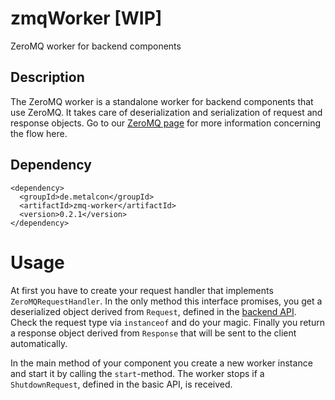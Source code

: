 # zmqWorker [WIP]

ZeroMQ worker for backend components

## Description

The ZeroMQ worker is a standalone worker for backend components that use ZeroMQ.
It takes care of deserialization and serialization of request and response objects.
Go to our [ZeroMQ page](../../../main/wiki/techZeroMQ) for more information concerning the flow here.

## Dependency

    <dependency>
      <groupId>de.metalcon</groupId>
      <artifactId>zmq-worker</artifactId>
      <version>0.2.1</version>
    </dependency>

# Usage

At first you have to create your request handler that implements `ZeroMQRequestHandler`.
In the only method this interface promises, you get a deserialized object derived from `Request`, defined in the [backend API](../../../backendApi).
Check the request type via `instanceof` and do your magic.
Finally you return a response object derived from `Response` that will be sent to the client automatically.

In the main method of your component you create a new worker instance and start it by calling the `start`-method.
The worker stops if a `ShutdownRequest`, defined in the basic API, is received.
